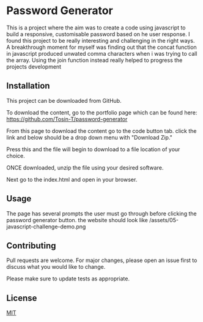 # Password Generator
This is a project where the aim was to create a code using javascript to build a responsive, customisable password based on he user response. I found this project to be really interesting and challenging in the right ways. A breakthrough moment for myself was finding out that the concat function in javascript produced unwated comma characters when i was trying to call the array. Using the join function instead really helped to progress the projects development

## Installation
This project can be downloaded from GitHub.

To download the content, go to the portfolio page which can be found here: https://github.com/Tosin-T/password-generator

From this page to download the content go to the code button tab. click the link and below should be a drop down menu with "Download Zip."

Press this and the file will begin to download to a file location of your choice.

ONCE downloaded, unzip the file using your desired software.

Next go to the index.html and open in your browser. 

## Usage

The page has several prompts the user must go through before clicking the password generator button. the website should look like /assets/05-javascript-challenge-demo.png
## Contributing

Pull requests are welcome. For major changes, please open an issue first
to discuss what you would like to change.

Please make sure to update tests as appropriate.

## License

[MIT](https://choosealicense.com/licenses/mit/)
